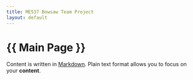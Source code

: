 ```yaml
---
title: ME537 Bowsaw Team Project
layout: default
---
```


# {{ Main Page }}

Content is written in [Markdown](https://learnxinyminutes.com/docs/markdown/). Plain text format allows you to focus on your **content**.

<!--
You can use HTML elements in Markdown, such as the comment element, and they won't be affected by a markdown parser. However, if you create an HTML element in your markdown file, you cannot use markdown syntax within that element's contents.
-->
